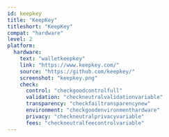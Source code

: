 ```yaml
---
id: keepkey
title: "KeepKey"
titleshort: "KeepKey"
compat: "hardware"
level: 2
platform:
  hardware:
    text: "walletkeepkey"
    link: "https://www.keepkey.com/"
    source: "https://github.com/keepkey/"
    screenshot: "keepkey.png"
    check:
      control: "checkgoodcontrolfull"
      validation: "checkneutralvalidationvariable"
      transparency: "checkfailtransparencynew"
      environment: "checkgoodenvironmenthardware"
      privacy: "checkneutralprivacyvariable"
      fees: "checkneutralfeecontrolvariable"
---
```

